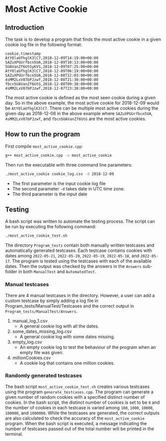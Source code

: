 # Most Active Cookie

## Introduction
The task is to develop a program that finds the most active cookie in a given cookie log file in the following format:

```
cookie,timestamp
AtY0laUfhglK3lC7,2018-12-09T14:19:00+00:00
SAZuXPGUrfbcn5UA,2018-12-09T10:13:00+00:00
5UAVanZf6UtGyKVS,2018-12-09T07:25:00+00:00
AtY0laUfhglK3lC7,2018-12-09T06:19:00+00:00
SAZuXPGUrfbcn5UA,2018-12-08T22:03:00+00:00
4sMM2LxV07bPJzwf,2018-12-08T21:30:00+00:00
fbcn5UAVanZf6UtG,2018-12-08T09:30:00+00:00
4sMM2LxV07bPJzwf,2018-12-07T23:30:00+00:00
```

The most active cookie is defined as the most seen cookie during a given day. So
in the above example, the most active cookie for 2018-12-09 would be `AtY0laUfhglK3lC7`. There can be multiple most active cookies during the given day as 2018-12-08 in the above example where `SAZuXPGUrfbcn5UA`, `4sMM2LxV07bPJzwf`, and `fbcn5UAVanZf6UtG` are the most active cookies.

## How to run the program

First compile `most_active_cookie.cpp`:
```sh
g++ most_active_cookie.cpp -o most_active_cookie
```
Then run the executable with three command line parameters:
```sh
./most_active_cookie cookie_log.csv -d 2018-12-09
```

- The first parameter is the input cookie log file
- The second parameter `-d` takes date in UTC time zone.
- The third parameter is the input date

## Testing

A bash script was written to automate the testing process. The script can be run by executing the following command:

```sh
./most_active_cookie_test.sh
```

The directory `Program_tests` contain both manually written testcases and automatically generated testcases. Each testcase contains cookies with dates among `2022-05-21`, `2022-05-20`, `2022-05-19`, `2022-05-18`, and `2022-05-17`. The program is tested using the testcases with each of the available dates. Then the output was checked by the answers in the `Answers` sub-folder in both `ManualTest` and `AutomatedTest`.

### Manual testcases
There are 4 manual testcases in the directory. However, a user can add a custom testcase by simply adding a log file in Program_tests/ManualTest/Testcases and the correct output in `Program_tests/ManualTest/Answers`.

1. manual_log_1.csv
    - A general cookie log with all the dates.
2. some_dates_missing_log.csv
    - A general cookie log with some dates missing.
3. empty_log.csv
    - An empty cookie log to test the behaviour of the program when an empty file was given.
4. millionCookies.csv
    - A cookie log that contains one million cookies. 

### Randomly generated testcases
The bash script `most_active_cookie_test.sh` creates various testcases using the program `generate_testcases.cpp`. The program can generate a given number of random cookies with a specified distinct number of cookies. In the bash script, the distinct number of cookies is set to be `8` and the number of cookies in each testcase is varied among `100`, `1000`, `10000`, `100000`, and `1000000`. While the testcases are generated, the correct outputs are also calculated to check the accuracy of the `most_active_cookie` program. When the bash script is executed, a message indicating the number of testcases passed out of the total number will be printed in the terminal.